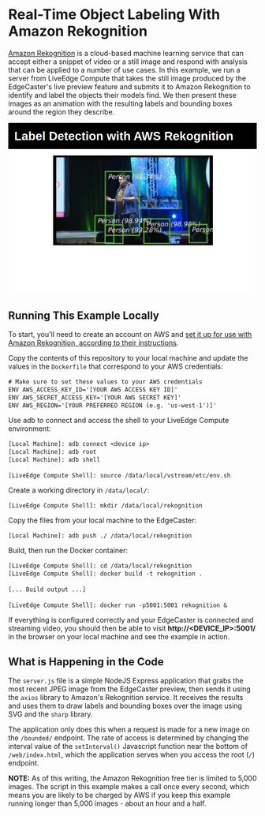 # Real-Time Object Labeling With Amazon Rekognition

[Amazon Rekognition](https://aws.amazon.com/rekognition/) is a cloud-based machine learning service that can accept either a snippet of video or a still image and respond with analysis that can be applied to a number of use cases. In this example, we run a server from LiveEdge Compute that takes the still image produced by the EdgeCaster's live preview feature and submits it to Amazon Rekognition to identify and label the objects their models find. We then present these images as an animation with the resulting labels and bounding boxes around the region they describe.

![Screenshot of Example in Action](https://github.com/VideonLabs/liveedge-compute-code-examples/blob/main/aws-rekognition/web/screenshot.png?raw=true)

## Running This Example Locally

To start, you'll need to create an account on AWS and [set it up for use with Amazon Rekognition, according to their instructions](https://docs.aws.amazon.com/rekognition/latest/dg/setting-up.html). 

Copy the contents of this repository to your local machine and update the values in the `Dockerfile` that correspond to your AWS credentials:

```
# Make sure to set these values to your AWS credentials
ENV AWS_ACCESS_KEY_ID='[YOUR AWS ACCESS KEY ID]'
ENV AWS_SECRET_ACCESS_KEY='[YOUR AWS SECRET KEY]'
ENV AWS_REGION='[YOUR PREFERRED REGION (e.g. 'us-west-1')]'
```

Use adb to connect and access the shell to your LiveEdge Compute environment:

```
[Local Machine]: adb connect <device ip>
[Local Machine]: adb root
[Local Machine]: adb shell

[LiveEdge Compute Shell]: source /data/local/vstream/etc/env.sh
```

Create a working directory in `/data/local/`:

```
[LiveEdge Compute Shell]: mkdir /data/local/rekognition
```

Copy the files from your local machine to the EdgeCaster:

```
[Local Machine]: adb push ./ /data/local/rekognition
```

Build, then run the Docker container:

```
[LiveEdge Compute Shell]: cd /data/local/rekognition
[LiveEdge Compute Shell]: docker build -t rekognition .

[... Build output ...]

[LiveEdge Compute Shell]: docker run -p5001:5001 rekognition &
```

If everything is configured correctly and your EdgeCaster is connected and streaming video, you should then be able to visit **http://<DEVICE_IP>:5001/** in the browser on your local machine and see the example in action. 

## What is Happening in the Code

The `server.js` file is a simple NodeJS Express application that grabs the most recent JPEG image from the EdgeCaster preview, then sends it using the `axios` library to Amazon's Rekognition service. It receives the results and uses them to draw labels and bounding boxes over the image using SVG and the `sharp` library. 

The application only does this when a request is made for a new image on the `/bounded/` endpoint. The rate of access is determined by changing the interval value of the `setInterval()` Javascript function near the bottom of `/web/index.html`, which the application serves when you access the root (`/`) endpoint. 

**NOTE:** As of this writing, the Amazon Rekognition free tier is limited to 5,000 images. The script in this example makes a call once every second, which means you are likely to be charged by AWS if you keep this example running longer than 5,000 images - about an hour and a half.